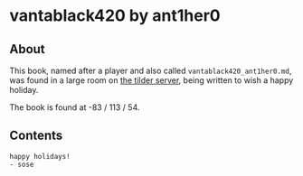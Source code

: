 # vantablack420 by ant1her0

## About
This book, named after a player and also called `vantablack420_ant1her0.md`, was found in a large room on [the tilder server](https://mc.tildeverse.org), being written to wish a happy holiday.

The book is found at -83 / 113 / 54.

## Contents
```
happy holidays!
- sose
```